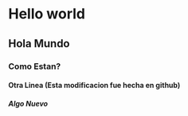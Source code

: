 # Hello world
## Hola Mundo
### Como Estan?
#### Otra Linea (Esta modificacion fue hecha en github)
##### Algo Nuevo
